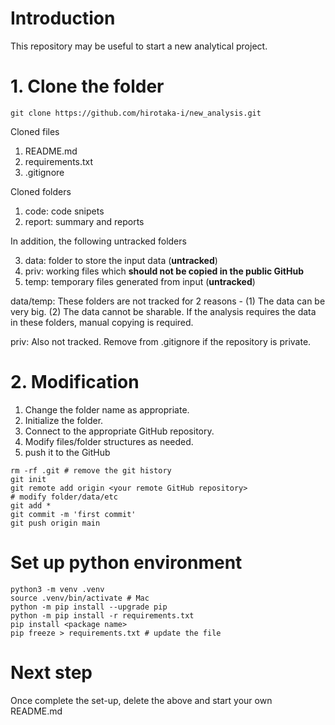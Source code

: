 # Introduction
This repository may be useful to start a new analytical project. 

# 1. Clone the folder

```
git clone https://github.com/hirotaka-i/new_analysis.git
```

Cloned files
1. README.md
4. requirements.txt
5. .gitignore

Cloned folders
1. code: code snipets
2. report: summary and reports

In addition, the following untracked folders

3. data: folder to store the input data (**untracked**)
4. priv: working files which **should not be copied in the public GitHub**
5. temp: temporary files generated from input (**untracked**)

data/temp: These folders are not tracked for 2 reasons - (1) The data can be very big. (2) The data cannot be sharable. If the analysis requires the data in these folders, manual copying is required.

priv: Also not tracked. Remove from .gitignore if the repository is private. 


# 2. Modification
1. Change the folder name as appropriate.
2. Initialize the folder.
3. Connect to the appropriate GitHub repository.
4. Modify files/folder structures as needed.
5. push it to the GitHub

```
rm -rf .git # remove the git history
git init
git remote add origin <your remote GitHub repository>
# modify folder/data/etc
git add *
git commit -m 'first commit'
git push origin main
```

# Set up python environment
```
python3 -m venv .venv
source .venv/bin/activate # Mac
python -m pip install --upgrade pip
python -m pip install -r requirements.txt
pip install <package name>
pip freeze > requirements.txt # update the file
```

# Next step
Once complete the set-up, delete the above and start your own README.md
